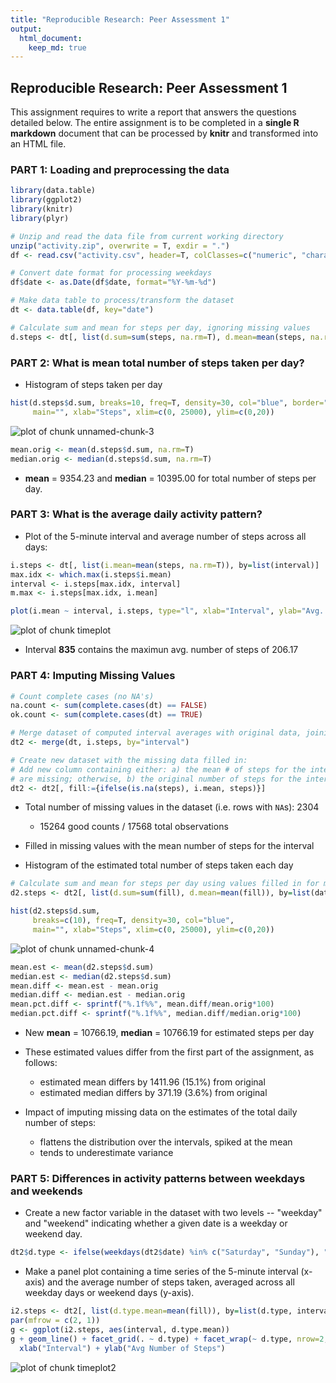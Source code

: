 ```yaml
---
title: "Reproducible Research: Peer Assessment 1"
output: 
  html_document:
    keep_md: true
---
```

## Reproducible Research: Peer Assessment 1
This assignment requires to write a report that answers the questions detailed below. The entire assignment is to be completed in a **single R markdown** document that can be processed by **knitr** and transformed into an HTML file.

### PART 1: Loading and preprocessing the data

```r
library(data.table)
library(ggplot2)
library(knitr)
library(plyr)
```


```r
# Unzip and read the data file from current working directory
unzip("activity.zip", overwrite = T, exdir = ".")
df <- read.csv("activity.csv", header=T, colClasses=c("numeric", "character", "numeric"))

# Convert date format for processing weekdays
df$date <- as.Date(df$date, format="%Y-%m-%d")

# Make data table to process/transform the dataset
dt <- data.table(df, key="date")

# Calculate sum and mean for steps per day, ignoring missing values
d.steps <- dt[, list(d.sum=sum(steps, na.rm=T), d.mean=mean(steps, na.rm=T)), by=list(date)]
```

### PART 2: What is mean total number of steps taken per day?
- Histogram of steps taken per day  


```r
hist(d.steps$d.sum, breaks=10, freq=T, density=30, col="blue", border="grey",
     main="", xlab="Steps", xlim=c(0, 25000), ylim=c(0,20))
```

![plot of chunk unnamed-chunk-3](figure/unnamed-chunk-3.png) 

```r
mean.orig <- mean(d.steps$d.sum, na.rm=T)
median.orig <- median(d.steps$d.sum, na.rm=T)
```

- **mean** = 9354.23 and **median** = 10395.00 for total number of steps per day.

### PART 3: What is the average daily activity pattern?
- Plot of the 5-minute interval and average number of steps across all days:  


```r
i.steps <- dt[, list(i.mean=mean(steps, na.rm=T)), by=list(interval)]
max.idx <- which.max(i.steps$i.mean)
interval <- i.steps[max.idx, interval]
m.max <- i.steps[max.idx, i.mean]

plot(i.mean ~ interval, i.steps, type="l", xlab="Interval", ylab="Avg. Number of Steps")
```

![plot of chunk timeplot](figure/timeplot.png) 

- Interval **835** contains the maximun avg. number of steps of 206.17

### PART 4: Imputing Missing Values

```r
# Count complete cases (no NA's)
na.count <- sum(complete.cases(dt) == FALSE)
ok.count <- sum(complete.cases(dt) == TRUE)

# Merge dataset of computed interval averages with original data, joining by the interval
dt2 <- merge(dt, i.steps, by="interval")

# Create new dataset with the missing data filled in:
# Add new column containing either: a) the mean # of steps for the interval, when steps
# are missing; otherwise, b) the original number of steps for the interval
dt2 <- dt2[, fill:={ifelse(is.na(steps), i.mean, steps)}]
```
- Total number of missing values in the dataset (i.e. rows with `NA`s): 2304

    - 15264 good counts / 17568 total observations

- Filled in missing values with the mean number of steps for the interval
- Histogram of the estimated total number of steps taken each day
  

```r
# Calculate sum and mean for steps per day using values filled in for missing data
d2.steps <- dt2[, list(d.sum=sum(fill), d.mean=mean(fill)), by=list(date)]

hist(d2.steps$d.sum,
     breaks=c(10), freq=T, density=30, col="blue",
     main="", xlab="Steps", xlim=c(0, 25000), ylim=c(0,20))
```

![plot of chunk unnamed-chunk-4](figure/unnamed-chunk-4.png) 

```r
mean.est <- mean(d2.steps$d.sum)
median.est <- median(d2.steps$d.sum)
mean.diff <- mean.est - mean.orig
median.diff <- median.est - median.orig
mean.pct.diff <- sprintf("%.1f%%", mean.diff/mean.orig*100)
median.pct.diff <- sprintf("%.1f%%", median.diff/median.orig*100)
```

- New **mean** = 10766.19, **median** = 10766.19 for  estimated steps per day

- These estimated values differ from the first part of the assignment, as follows:

    + estimated mean differs by 1411.96 (15.1%) from original
    + estimated median differs by 371.19 (3.6%) from original

- Impact of imputing missing data on the estimates of the total daily number of steps:

    - flattens the distribution over the intervals, spiked at the mean
    - tends to underestimate variance

### PART 5: Differences in activity patterns between weekdays and weekends

- Create a new factor variable in the dataset with two levels -- "weekday" and "weekend" indicating whether a given date is a weekday or weekend day.

```r
dt2$d.type <- ifelse(weekdays(dt2$date) %in% c("Saturday", "Sunday"), "weekend", "weekday")
```

- Make a panel plot containing a time series of the 5-minute interval (x-axis) and the average number of steps taken, averaged across all weekday days or weekend days (y-axis).


```r
i2.steps <- dt2[, list(d.type.mean=mean(fill)), by=list(d.type, interval)]
par(mfrow = c(2, 1))
g <- ggplot(i2.steps, aes(interval, d.type.mean))
g + geom_line() + facet_grid(. ~ d.type) + facet_wrap(~ d.type, nrow=2, ncol=1) +
  xlab("Interval") + ylab("Avg Number of Steps")
```

![plot of chunk timeplot2](figure/timeplot2.png) 
